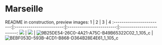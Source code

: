 # Marseille
README in construction, preview images:
            1 |   2 | 3 | 4
:-------------------------:|:-------------------------:|:-------------------------:|:-------------------------:
![](https://github.com/user-attachments/assets/e86b00ff-31fb-42ec-a020-d8d3319cb0ab)  |  ![](https://github.com/user-attachments/assets/e74465d1-e5a1-422b-8fa6-c91e60dba770) | ![9B25DE54-26C0-4A21-A75C-B49B65322C02_1_105_c](https://github.com/user-attachments/assets/17d24eea-7491-4445-aac8-442f55596cce) | ![BEBF053D-593B-4CD1-B868-D364B28E4E61_1_105_c](https://github.com/user-attachments/assets/f9f9c4af-3c10-4287-93f3-73191d9f0c05)


